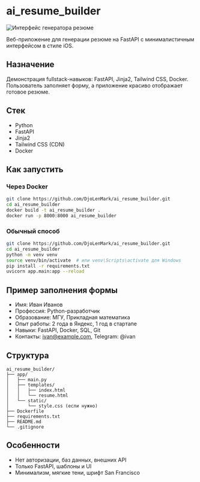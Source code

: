 # ai_resume_builder

![Интерфейс генератора резюме](screenshot.png)

Веб-приложение для генерации резюме на FastAPI с минималистичным интерфейсом в стиле iOS.

## Назначение

Демонстрация fullstack-навыков: FastAPI, Jinja2, Tailwind CSS, Docker. Пользователь заполняет форму, а приложение красиво отображает готовое резюме.

## Стек
- Python
- FastAPI
- Jinja2
- Tailwind CSS (CDN)
- Docker

## Как запустить

### Через Docker
```bash
git clone https://github.com/DjoLenMark/ai_resume_builder.git
cd ai_resume_builder
docker build -t ai_resume_builder .
docker run -p 8000:8000 ai_resume_builder
```

### Обычный способ
```bash
git clone https://github.com/DjoLenMark/ai_resume_builder.git
cd ai_resume_builder
python -m venv venv
source venv/bin/activate  # или venv\Scripts\activate для Windows
pip install -r requirements.txt
uvicorn app.main:app --reload
```

## Пример заполнения формы
- Имя: Иван Иванов
- Профессия: Python-разработчик
- Образование: МГУ, Прикладная математика
- Опыт работы: 2 года в Яндекс, 1 год в стартапе
- Навыки: FastAPI, Docker, SQL, Git
- Контакты: ivan@example.com, Telegram: @ivan

## Структура
```
ai_resume_builder/
├── app/
│   ├── main.py
│   ├── templates/
│   │   ├── index.html
│   │   └── resume.html
│   └── static/
│       └── style.css (если нужно)
├── Dockerfile
├── requirements.txt
├── README.md
└── .gitignore
```

## Особенности
- Нет авторизации, баз данных, внешних API
- Только FastAPI, шаблоны и UI
- Минимализм, мягкие тени, шрифт San Francisco 